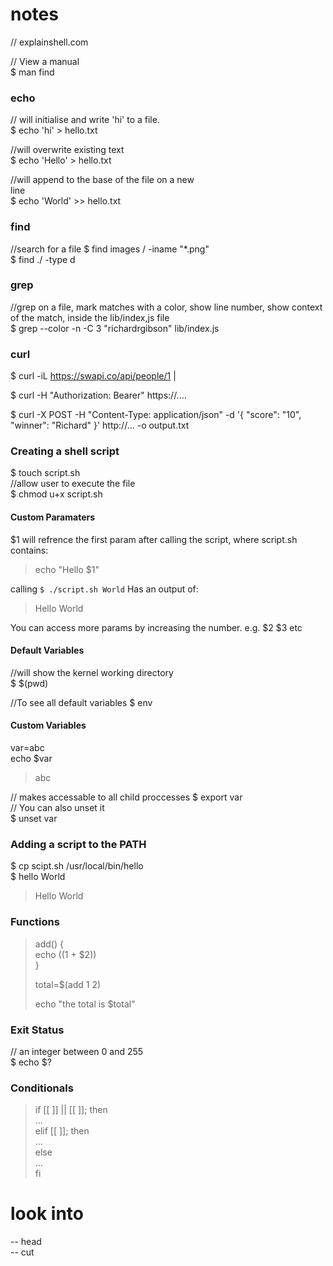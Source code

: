 
# notes
// explainshell.com

// View a manual  
$ man find 

### echo
// will initialise and write 'hi' to a file.   
$ echo 'hi' > hello.txt

//will overwrite existing text  
$ echo 'Hello' > hello.txt

//will append to the base of the file on a new  
line  
$ echo 'World' >> hello.txt

### find
//search for a file
$ find images / -iname "\*.png"  
$ find ./ -type d  

### grep
//grep on a file, mark matches with a color, show line number, show context of the match, inside the lib/index,js file  
$ grep --color -n -C 3 "richardrgibson" lib/index.js

### curl
$ curl -iL https://swapi.co/api/people/1 |

$ curl -H "Authorization: Bearer" https://....

$ curl -X POST -H "Content-Type: application/json" -d '{ "score": "10", "winner": "Richard" }' http://... -o output.txt 


### Creating a shell script
$ touch script.sh  
//allow user to execute the file  
$ chmod u+x script.sh

#### Custom Paramaters
$1 will refrence the first param after calling the script, where script.sh contains:  
> echo "Hello $1" 

calling `$ ./script.sh World` Has an output of:  
> Hello World

You can access more params by increasing the  number. e.g. $2 $3 etc 

#### Default Variables
//will show the kernel working directory  
$ $(pwd)

//To see all default variables 
$ env

#### Custom Variables
var=abc   
echo $var  
> abc  

// makes accessable to all child proccesses
$ export var  
// You can also unset it  
$ unset var  



### Adding a script to the PATH
$ cp scipt.sh /usr/local/bin/hello  
$ hello World  
> Hello World
  

### Functions
>add() {  
> echo $(($1 + $2))  
>}  
>
>total=$(add 1 2)
>
>echo "the total is $total"

### Exit Status
// an integer between 0 and 255  
$ echo $?

### Conditionals
> if [[  ]] || [[ ]]; then  
>  ...  
> elif [[  ]]; then   
>  ...  
> else  
>  ...  
> fi  





# look into 
-- head  
-- cut  
